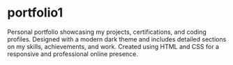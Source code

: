 # portfolio1
Personal portfolio showcasing my projects, certifications, and coding profiles. Designed with a modern dark theme and includes detailed sections on my skills, achievements, and work. Created using HTML and CSS for a responsive and professional online presence.
